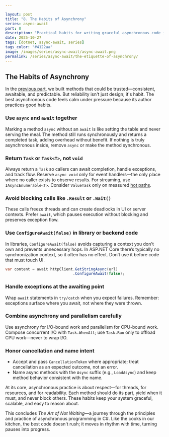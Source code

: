 ```yaml
---

layout: post
title: "8. The Habits of Asynchrony"
series: async-await
part: 8
description: "Practical habits for writing graceful asynchronous code in C#—from safe awaits to consistent patterns that keep systems smooth."
date: 2025-10-27
tags: [dotnet, async-await, series]
tags_color: "#4122aa"
image: /images/series/async-await/async-await.png
permalink: /series/async-await/the-etiquette-of-asynchrony/
---
```


## The Habits of Asynchrony

In the [previous part](/series/async-await/designing-reliable-async-methods/), we built methods that could be trusted—consistent, awaitable, and predictable. But reliability isn't just design; it's habit. The best asynchronous code feels calm under pressure because its author practices good habits.

### Use `async` and `await` together

Marking a method `async` without an `await` is like setting the table and never serving the meal. The method still runs synchronously and returns a completed task, adding overhead without benefit. If nothing is truly asynchronous inside, remove `async` or make the method synchronous.

### Return `Task` or `Task<T>`, not `void`

Always return a `Task` so callers can await completion, handle exceptions, and track flow. Reserve `async void` only for event handlers—the only place where no caller exists to observe results. For streaming, use `IAsyncEnumerable<T>`. Consider `ValueTask` only on measured [hot paths](/glossary/hot-path/).

### Avoid blocking calls like `.Result` or `.Wait()`

These calls freeze threads and can create deadlocks in UI or server contexts. Prefer `await`, which pauses execution without blocking and preserves exception flow.

### Use `ConfigureAwait(false)` in library or backend code

In libraries, `ConfigureAwait(false)` avoids capturing a context you don't own and prevents unnecessary hops. In ASP.NET Core there’s typically no synchronization context, so it often has no effect. Don’t use it before code that must touch UI.

```csharp
var content = await httpClient.GetStringAsync(url)
                              .ConfigureAwait(false);
```

### Handle exceptions at the awaiting point

Wrap `await` statements in `try/catch` when you expect failures. Remember: exceptions surface where you await, not where they were thrown.

### Combine asynchrony and parallelism carefully

Use asynchrony for I/O-bound work and parallelism for CPU-bound work. Compose concurrent I/O with `Task.WhenAll`; use `Task.Run` only to offload CPU work—never to wrap I/O.

### Honor cancellation and name intent

- Accept and pass `CancellationToken` where appropriate; treat cancellation as an expected outcome, not an error.
- Name async methods with the `Async` suffix (e.g., `LoadAsync`) and keep method behavior consistent with the name.

At its core, asynchronous practice is about respect—for threads, for resources, and for readability. Each method should do its part, yield when it must, and never block others. These habits keep your system graceful, scalable, and easy to reason about.

This concludes *The Art of Not Waiting*—a journey through the principles and practice of asynchronous programming in C#. Like the cooks in our kitchen, the best code doesn't rush; it moves in rhythm with time, turning pauses into progress.
